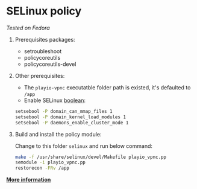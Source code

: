 # SELinux policy

*Tested on Fedora*

1. Prerequisites packages:
    - setroubleshoot 
    - policycoreutils 
    - policycoreutils-devel

2. Other prerequisites:
    - The `playio-vpnc` executatble folder path is existed, it's defaulted to `/app`
    - Enable SELinux [boolean](https://wiki.gentoo.org/wiki/SELinux/Tutorials/Using_SELinux_booleans):
    ```bash
    setsebool -P domain_can_mmap_files 1
    setsebool -P domain_kernel_load_modules 1
    setsebool -P daemons_enable_cluster_mode 1
    ```

3. Build and install the policy module:

    Change to this folder `selinux` and run below command:

    ```bash
    make -f /usr/share/selinux/devel/Makefile playio_vpnc.pp
    semodule -i playio_vpnc.pp
    restorecon -FRv /app
    ```

[**More information**](./playio_selinux.md)